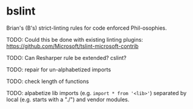# bslint

Brian's (B's) strict-linting rules for code enforced Phil-osophies.

TODO: Could this be done with existing linting plugins:
https://github.com/Microsoft/tslint-microsoft-contrib

TODO: Can Resharper rule be extended?  cslint?

TODO: repair for un-alphabetized imports

TODO: check length of functions

TODO: alpabetize lib imports (e.g. ```import * from '<lib>'```) separated by local (e.g. starts with a "./") and vendor modules.


